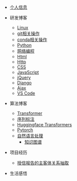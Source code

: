 * [个人信息](README)
* 研发博客
    * [Linux](Linux/README) 
    * [git相关操作](git/README)
    * [conda相关操作](conda/README)
    * [Python](Python/python)
    * [网络编程](Socket/README)
    * [Html](Html/README)
    * [Http](Http/README)
    * [CSS](CSS/README)
    * [JavaScript](JavaScript/README)
    * [jQuery](jQuery/README)
    * [Django](Django/README)
    * [Ajax](Ajax/README)
    * [VS Code](VScode/README)

* 算法博客
    * [Transformer](Transformer/Transformer.md)
    * [序列标注](nlp/README)
    * [Huggingface Transformers](Transformers/README)
    * [Pytorch](pytorch/README)
    * [自然语言处理](nlp/)
        * [知识图谱](nlp/kg.md)

* 项目经历
    * [授信报告的主客体关系抽取](sxbg/README)

* 生活感悟